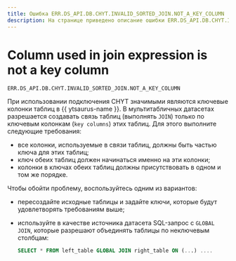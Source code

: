 ```yaml
---
title: Ошибка ERR.DS_API.DB.CHYT.INVALID_SORTED_JOIN.NOT_A_KEY_COLUMN
description: На странице приведено описание ошибки ERR.DS_API.DB.CHYT.INVALID_SORTED_JOIN.NOT_A_KEY_COLUMN.
---
```


# Column used in join expression is not a key column

`ERR.DS_API.DB.CHYT.INVALID_SORTED_JOIN.NOT_A_KEY_COLUMN`

При использовании подключения CHYT значимыми являются ключевые колонки таблиц в {{ ytsaurus-name }}.
В мультитабличных датасетах разрешается создавать связь таблиц (выполнять `JOIN`) только по ключевым колонкам (`key columns`) этих таблиц.
Для этого выполните следующие требования:

* все колонки, используемые в связи таблиц, должны быть частью ключа для этих таблиц;
* ключ обеих таблиц должен начинаться именно на эти колонки;
* колонки в ключах обеих таблиц должны присутствовать в одном и том же порядке.


Чтобы обойти проблему, воспользуйтесь одним из вариантов:

* пересоздайте исходные таблицы и задайте ключи, которые будут удовлетворять требованиям выше;
* используйте в качестве источника датасета SQL-запрос с `GLOBAL JOIN`, которые разрешают объединять таблицы по неключевым столбцам:

  ```sql
  SELECT * FROM left_table GLOBAL JOIN right_table ON (...) ....
  ```

